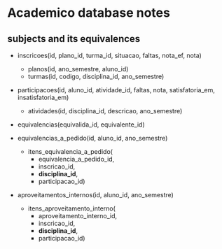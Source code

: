 # Academico database notes

## subjects and its equivalences 
- inscricoes(id, plano_id, turma_id, situacao, faltas, nota_ef, nota) 
  - planos(id, ano_semestre, aluno_id)
  - turmas(id, codigo, disciplina_id, ano_semestre)

- participacoes(id, aluno_id, atividade_id, faltas, nota, satisfatoria_em, insatisfatoria_em)
  - atividades(id, disciplina_id, descricao, ano_semestre)

- equivalencias(equivalida_id, equivalente_id)

- equivalencias_a_pedido(id, aluno_id, ano_semestre)
  - itens_equivalencia_a_pedido(
    - equivalencia_a_pedido_id,
    - inscricao_id,
    - **disciplina_id**,
    - participacao_id)

- aproveitamentos_internos(id, aluno_id, ano_semestre)
  - itens_aproveitamento_interno(
    - aproveitamento_interno_id,
    - inscricao_id, 
    - **disciplina_id**,
    - participacao_id)
